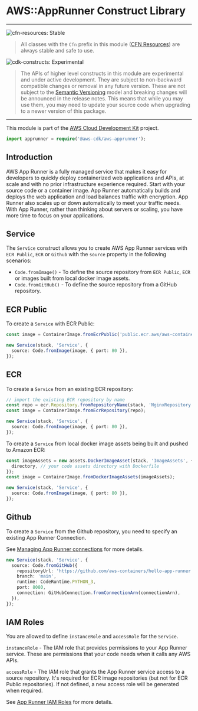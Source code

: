 # AWS::AppRunner Construct Library
<!--BEGIN STABILITY BANNER-->

---

![cfn-resources: Stable](https://img.shields.io/badge/cfn--resources-stable-success.svg?style=for-the-badge)

> All classes with the `Cfn` prefix in this module ([CFN Resources]) are always stable and safe to use.
>
> [CFN Resources]: https://docs.aws.amazon.com/cdk/latest/guide/constructs.html#constructs_lib

![cdk-constructs: Experimental](https://img.shields.io/badge/cdk--constructs-experimental-important.svg?style=for-the-badge)

> The APIs of higher level constructs in this module are experimental and under active development.
> They are subject to non-backward compatible changes or removal in any future version. These are
> not subject to the [Semantic Versioning](https://semver.org/) model and breaking changes will be
> announced in the release notes. This means that while you may use them, you may need to update
> your source code when upgrading to a newer version of this package.

---

<!--END STABILITY BANNER-->

This module is part of the [AWS Cloud Development Kit](https://github.com/aws/aws-cdk) project.

```ts
import apprunner = require('@aws-cdk/aws-apprunner');
```

## Introduction

AWS App Runner is a fully managed service that makes it easy for developers to quickly deploy containerized web applications and APIs, at scale and with no prior infrastructure experience required. Start with your source code or a container image. App Runner automatically builds and deploys the web application and load balances traffic with encryption. App Runner also scales up or down automatically to meet your traffic needs. With App Runner, rather than thinking about servers or scaling, you have more time to focus on your applications.

## Service

The `Service` construct allows you to create AWS App Runner services with `ECR Public`, `ECR` or `Github` with the `source` property in the following scenarios:

- `Code.fromImage()` - To define the source repository from `ECR Public`, `ECR` or images built from local docker image assets.
- `Code.fromGitHub()` - To define the source repository from a GitHub repository. 

## ECR Public

To create a `Service` with ECR Public:

```ts
const image = ContainerImage.fromEcrPublic('public.ecr.aws/aws-containers/hello-app-runner:latest');

new Service(stack, 'Service', {
  source: Code.fromImage(image, { port: 80 }),
});
```

## ECR

To create a `Service` from an existing ECR repository:

```ts
// import the existing ECR repository by name
const repo = ecr.Repository.fromRepositoryName(stack, 'NginxRepository', 'nginx');
const image = ContainerImage.fromEcrRepository(repo);

new Service(stack, 'Service', {
  source: Code.fromImage(image, { port: 80 }),
});
```


To create a `Service` from local docker image assets being built and pushed to Amazon ECR:

```ts
const imageAssets = new assets.DockerImageAsset(stack, 'ImageAssets', {
  directory, // your code assets directory with Dockerfile
});
const image = ContainerImage.fromDockerImageAssets(imageAssets);

new Service(stack, 'Service', {
  source: Code.fromImage(image, { port: 80 }),
});
```

## Github

To create a `Service` from the Github repository, you need to specify an existing App Runner Connection.

See [Managing App Runner connections](https://docs.aws.amazon.com/apprunner/latest/dg/manage-connections.html) for more details.

```ts
new Service(stack, 'Service', {
  source: Code.fromGitHub({
    repositoryUrl: 'https://github.com/aws-containers/hello-app-runner',
    branch: 'main',
    runtime: CodeRuntime.PYTHON_3,
    port: 8080,
    connection: GitHubConnection.fromConnectionArn(connectionArn),
  }),
});
```

## IAM Roles

You are allowed to define `instanceRole` and `accessRole` for the `Service`.

`instanceRole` - The IAM role that provides permissions to your App Runner service. These are permissions that
your code needs when it calls any AWS APIs. 

`accessRole` - The IAM role that grants the App Runner service access to a source repository. It's required for
ECR image repositories (but not for ECR Public repositories). If not defined, a new access role will be generated
when required.

See [App Runner IAM Roles](https://docs.aws.amazon.com/apprunner/latest/dg/security_iam_service-with-iam.html#security_iam_service-with-iam-roles) for more details.
